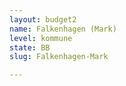 ```yaml
---
layout: budget2
name: Falkenhagen (Mark)
level: kommune
state: BB
slug: Falkenhagen-Mark

---
```



